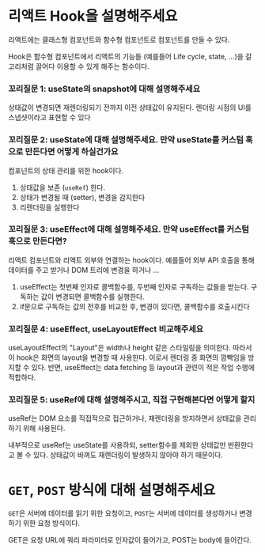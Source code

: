 # 리액트 Hook을 설명해주세요

리액트에는 클래스형 컴포넌트와 함수형 컴포넌트로 컴포넌트를 만들 수 있다.

Hook은 함수형 컴포넌트에서 리액트의 기능들 (예를들어 Life cycle, state, ...)을 갈고리처럼 끌어다 이용할 수 있게 해주는 함수이다. 

### 꼬리질문 1: useState의 snapshot에 대해 설명해주세요

상태값이 변경되면 재렌더링되기 전까지 이전 상태값이 유지된다. 렌더링 시점의 UI를 스냅샷이라고 표현할 수 있다

### 꼬리질문 2: useState에 대해 설명해주세요. 만약 useState를 커스텀 훅으로 만든다면 어떻게 하실건가요

컴포넌트의 상태 관리를 위한 hook이다. 

1. 상태값을 보존 (`useRef`) 한다. 
2. 상태가 변경될 때 (setter), 변경을 감지한다
3. 리렌더링을 실행한다

### 꼬리질문 3: useEffect에 대해 설명해주세요. 만약 useEffect를 커스텀 훅으로 만든다면?

리액트 컴포넌트와 리액트 외부와 연결하는 hook이다. 예를들어 외부 API 호출을 통해 데이터를 주고 받거나 DOM 트리에 변경을 하거나 ...

1. useEffect는 첫번째 인자로 콜백함수를, 두번째 인자로 구독하는 값들을 받는다. 구독하는 값이 변경되면 콜백함수를 실행한다. 
2. if문으로 구독하는 값의 전후를 비교한 후, 변경이 있다면, 콜백함수를 호출시킨다

### 꼬리질문 4: useEffect, useLayoutEffect 비교해주세요

useLayoutEffect의 "Layout"은 width나 height 같은 스타일링을 의미한다. 따라서 이 hook은 화면의 layout을 변경할 때 사용한다. 이로서 렌더링 중 화면의 깜빡임을 방지할 수 있다. 반면, useEffect는 data fetching 등 layout과 관련이 적은 작업 수행에 적합하다. 

### 꼬리질문 5: useRef에 대해 설명해주시고, 직접 구현해본다면 어떻게 할지 

useRef는 DOM 요소를 직접적으로 접근하거나, 재렌더링을 방지하면서 상태값을 관리하기 위해 사용된다. 

내부적으로 useRef는 useState를 사용하되, setter함수를 제외한 상태값만 반환한다고 볼 수 있다. 상태값이 바껴도 재렌더링이 발생하지 않아야 하기 때문이다. 

# `GET`, `POST` 방식에 대해 설명해주세요

`GET`은 서버에 데이터를 읽기 위한 요청이고, `POST`는 서버에 데이터를 생성하거나 변경하기 위한 요청 방식이다.

GET은 요청 URL에 쿼리 파라미터로 인자값이 들어가고, POST는 body에 들어간다.

